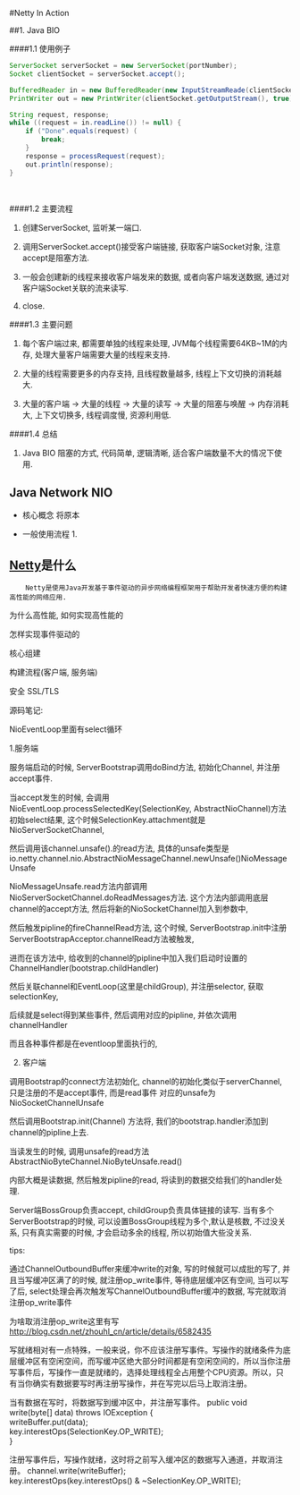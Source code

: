 #Netty In Action
<br>

##1. Java BIO
<br>

####1.1 使用例子

```java
ServerSocket serverSocket = new ServerSocket(portNumber);
Socket clientSocket = serverSocket.accept();

BufferedReader in = new BufferedReader(new InputStreamReade(clientSocket.getInputStream()));
PrintWriter out = new PrintWriter(clientSocket.getOutputStream(), true);

String request, response;
while ((request = in.readLine()) != null) {
    if ("Done".equals(request) (
        break;
    }
    response = processRequest(request);
    out.println(response);
}
```
<br>

####1.2 主要流程

1. 创建ServerSocket, 监听某一端口.

2. 调用ServerSocket.accept()接受客户端链接, 获取客户端Socket对象, 注意accept是阻塞方法.

3. 一般会创建新的线程来接收客户端发来的数据, 或者向客户端发送数据, 通过对客户端Socket关联的流来读写.

4. close.


####1.3 主要问题

1. 每个客户端过来, 都需要单独的线程来处理, JVM每个线程需要64KB~1M的内存, 处理大量客户端需要大量的线程来支持.

2. 大量的线程需要更多的内存支持, 且线程数量越多, 线程上下文切换的消耗越大.

3. 大量的客户端 -> 大量的线程 -> 大量的读写 -> 大量的阻塞与唤醒 -> 内存消耗大, 上下文切换多, 线程调度慢, 资源利用低.


####1.4 总结

1. Java BIO 阻塞的方式, 代码简单, 逻辑清晰, 适合客户端数量不大的情况下使用.

    
Java Network NIO
----

* 核心概念
		将原本

* 一般使用流程
	1. 

[Netty](http://netty.io/)是什么
----

		Netty是使用Java开发基于事件驱动的异步网络编程框架用于帮助开发者快速方便的构建高性能的网络应用.




为什么高性能, 如何实现高性能的

怎样实现事件驱动的

核心组建

构建流程(客户端, 服务端)

安全 SSL/TLS




源码笔记:

NioEventLoop里面有select循环

1.服务端

服务端启动的时候, ServerBootstrap调用doBind方法, 初始化Channel, 并注册accept事件.

当accept发生的时候, 会调用NioEventLoop.processSelectedKey(SelectionKey, AbstractNioChannel)方法初始select结果, 这个时候SelectionKey.attachment就是NioServerSocketChannel, 

然后调用该channel.unsafe().的read方法, 具体的unsafe类型是io.netty.channel.nio.AbstractNioMessageChannel.newUnsafe()NioMessageUnsafe

NioMessageUnsafe.read方法内部调用NioServerSocketChannel.doReadMessages方法. 这个方法内部调用底层channel的accept方法, 然后将新的NioSocketChannel加入到参数中, 

然后触发pipline的fireChannelRead方法, 这个时候, ServerBootstrap.init中注册ServerBootstrapAcceptor.channelRead方法被触发, 

进而在该方法中, 给收到的channel的pipline中加入我们启动时设置的ChannelHandler(bootstrap.childHandler)

然后关联channel和EventLoop(这里是childGroup), 并注册selector, 获取selectionKey, 

后续就是select得到某些事件, 然后调用对应的pipline, 并依次调用channelHandler

而且各种事件都是在eventloop里面执行的, 


2. 客户端

调用Bootstrap的connect方法初始化, channel的初始化类似于serverChannel, 只是注册的不是accept事件, 而是read事件
对应的unsafe为NioSocketChannelUnsafe

然后调用Bootstrap.init(Channel) 方法将, 我们的bootstrap.handler添加到channel的pipline上去.

当读发生的时候,  调用unsafe的read方法AbstractNioByteChannel.NioByteUnsafe.read()

内部大概是读数据, 然后触发pipline的read, 将读到的数据交给我们的handler处理.


Server端BossGroup负责accept, childGroup负责具体链接的读写.
当有多个ServerBootstrap的时候, 可以设置BossGroup线程为多个,默认是核数, 不过没关系, 只有真实需要的时候, 才会启动多余的线程, 所以初始值大些没关系.


tips:

通过ChannelOutboundBuffer来缓冲write的对象, 写的时候就可以成批的写了, 并且当写缓冲区满了的时候, 就注册op_write事件, 等待底层缓冲区有空间, 当可以写了后, select处理会再次触发写ChannelOutboundBuffer缓冲的数据, 写完就取消注册op_write事件

为啥取消注册op_write这里有写
http://blog.csdn.net/zhouhl_cn/article/details/6582435

写就绪相对有一点特殊，一般来说，你不应该注册写事件。写操作的就绪条件为底层缓冲区有空闲空间，而写缓冲区绝大部分时间都是有空闲空间的，所以当你注册写事件后，写操作一直是就绪的，选择处理线程全占用整个CPU资源。所以，只有当你确实有数据要写时再注册写操作，并在写完以后马上取消注册。

当有数据在写时，将数据写到缓冲区中，并注册写事件。
public void write(byte[] data) throws IOException {  
    writeBuffer.put(data);  
    key.interestOps(SelectionKey.OP_WRITE);  
}  

注册写事件后，写操作就绪，这时将之前写入缓冲区的数据写入通道，并取消注册。
channel.write(writeBuffer);  
key.interestOps(key.interestOps() & ~SelectionKey.OP_WRITE);  

